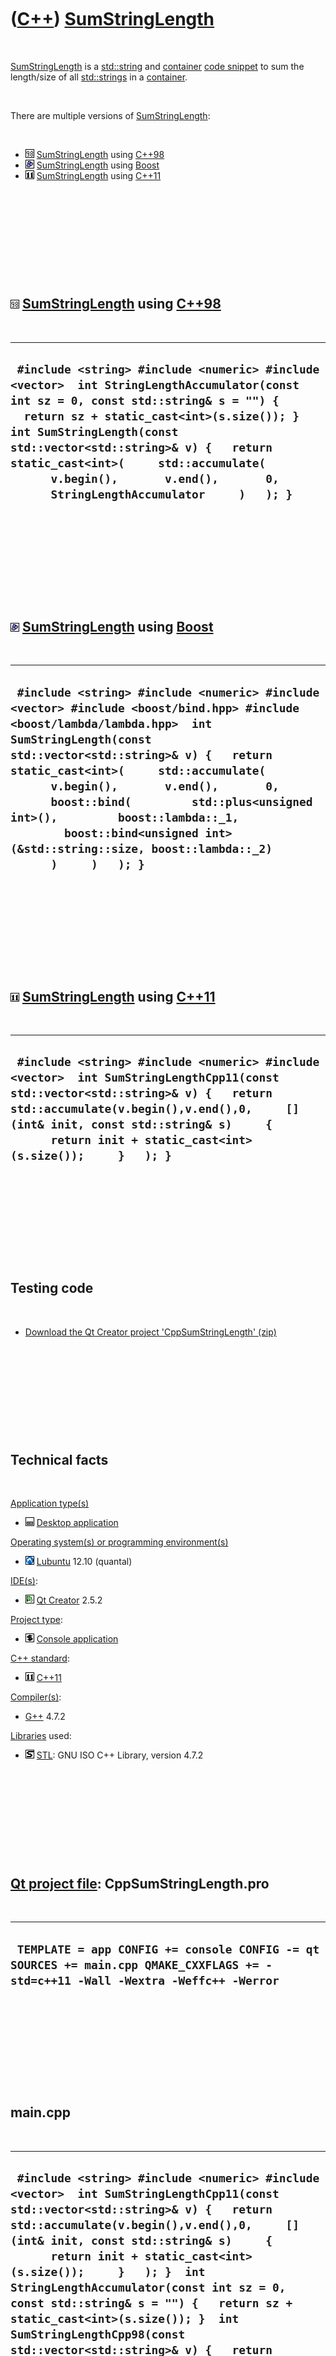
 

 

 

 

 

([C++](Cpp.md)) [SumStringLength](CppSumStringLength.md)
==========================================================

 

[SumStringLength](CppSumStringLength.md) is a
[std::string](CppString.md) and [container](CppContainer.md) [code
snippet](CppCodeSnippets.md) to sum the length/size of all
[std::strings](CppString.md) in a [container](CppContainer.md).

 

There are multiple versions of
[SumStringLength](CppSumStringLength.md):

 

-   ![C++98](PicCpp98.png) [SumStringLength](CppSumStringLength.md)
    using [C++98](Cpp98.md)
-   ![Boost](PicBoost.png) [SumStringLength](CppSumStringLength.md)
    using [Boost](CppBoost.md)
-   ![C++11](PicCpp11.png) [SumStringLength](CppSumStringLength.md)
    using [C++11](Cpp11.md)

 

 

 

 

 

![C++98](PicCpp98.png) [SumStringLength](CppSumStringLength.md) using [C++98](Cpp98.md)
-----------------------------------------------------------------------------------------

 

  ---------------------------------------------------------------------------------------------------------------------------------------------------------------------------------------------------------------------------------------------------------------------------------------------------------------------------------------------------------------------------------
  ` #include <string> #include <numeric> #include <vector>  int StringLengthAccumulator(const int sz = 0, const std::string& s = "") {   return sz + static_cast<int>(s.size()); }  int SumStringLength(const std::vector<std::string>& v) {   return static_cast<int>(     std::accumulate(       v.begin(),       v.end(),       0,       StringLengthAccumulator     )   ); }`
  ---------------------------------------------------------------------------------------------------------------------------------------------------------------------------------------------------------------------------------------------------------------------------------------------------------------------------------------------------------------------------------

 

 

 

 

 

![Boost](PicBoost.png) [SumStringLength](CppSumStringLength.md) using [Boost](CppBoost.md)
--------------------------------------------------------------------------------------------

 

  ----------------------------------------------------------------------------------------------------------------------------------------------------------------------------------------------------------------------------------------------------------------------------------------------------------------------------------------------------------------------------------------------------------------------------------------------------------
  ` #include <string> #include <numeric> #include <vector> #include <boost/bind.hpp> #include <boost/lambda/lambda.hpp>  int SumStringLength(const std::vector<std::string>& v) {   return static_cast<int>(     std::accumulate(       v.begin(),       v.end(),       0,       boost::bind(         std::plus<unsigned int>(),         boost::lambda::_1,         boost::bind<unsigned int>(&std::string::size, boost::lambda::_2)       )     )   ); }`
  ----------------------------------------------------------------------------------------------------------------------------------------------------------------------------------------------------------------------------------------------------------------------------------------------------------------------------------------------------------------------------------------------------------------------------------------------------------

 

 

 

 

 

![C++11](PicCpp11.png) [SumStringLength](CppSumStringLength.md) using [C++11](Cpp11.md)
-----------------------------------------------------------------------------------------

 

  -----------------------------------------------------------------------------------------------------------------------------------------------------------------------------------------------------------------------------------------------------------------------------------
  ` #include <string> #include <numeric> #include <vector>  int SumStringLengthCpp11(const std::vector<std::string>& v) {   return std::accumulate(v.begin(),v.end(),0,     [](int& init, const std::string& s)     {       return init + static_cast<int>(s.size());     }   ); }`
  -----------------------------------------------------------------------------------------------------------------------------------------------------------------------------------------------------------------------------------------------------------------------------------

 

 

 

 

 

Testing code
------------

 

-   [Download the Qt Creator project
    'CppSumStringLength' (zip)](CppSumStringLength.zip)

 

 

 

 

 

Technical facts
---------------

 

[Application type(s)](CppApplication.md)

-   ![Desktop](PicDesktop.png) [Desktop
    application](CppDesktopApplication.md)

[Operating system(s) or programming environment(s)](CppOs.md)

-   ![Lubuntu](PicLubuntu.png) [Lubuntu](CppLubuntu.md) 12.10 (quantal)

[IDE(s)](CppIde.md):

-   ![Qt Creator](PicQtCreator.png) [Qt Creator](CppQtCreator.md) 2.5.2

[Project type](CppQtProjectType.md):

-   ![console](PicConsole.png) [Console
    application](CppConsoleApplication.md)

[C++ standard](CppStandard.md):

-   ![C++11](PicCpp11.png) [C++11](Cpp11.md)

[Compiler(s)](CppCompiler.md):

-   [G++](CppGpp.md) 4.7.2

[Libraries](CppLibrary.md) used:

-   ![STL](PicStl.png) [STL](CppStl.md): GNU ISO C++ Library, version
    4.7.2

 

 

 

 

 

[Qt project file](CppQtProjectFile.md): CppSumStringLength.pro
---------------------------------------------------------------

 

  ----------------------------------------------------------------------------------------------------------------------------------
  ` TEMPLATE = app CONFIG += console CONFIG -= qt SOURCES += main.cpp QMAKE_CXXFLAGS += -std=c++11 -Wall -Wextra -Weffc++ -Werror`
  ----------------------------------------------------------------------------------------------------------------------------------

 

 

 

 

 

main.cpp
--------

 

  --------------------------------------------------------------------------------------------------------------------------------------------------------------------------------------------------------------------------------------------------------------------------------------------------------------------------------------------------------------------------------------------------------------------------------------------------------------------------------------------------------------------------------------------------------------------------------------------------------------------------------------------------------------------------------------------------------------------------------------------------------------------------------------------------------------------------------------------------------------------------------------------------------------------------------------------------------------------------------------------------------------------------------------------------------------------------------------------------------------------------------------------------------------------------------------------------------------------------------------------------------------------------------------------------------------------------------------------------------------------------------------------------------------------------------------------------------------------------------------------------------------------------------------------------------------------------------------------------------------------------------------------------------------------------------------------------------------------------------------------------------------------------------------------------------------------------------------------------------------------------------
  ` #include <string> #include <numeric> #include <vector>  int SumStringLengthCpp11(const std::vector<std::string>& v) {   return std::accumulate(v.begin(),v.end(),0,     [](int& init, const std::string& s)     {       return init + static_cast<int>(s.size());     }   ); }  int StringLengthAccumulator(const int sz = 0, const std::string& s = "") {   return sz + static_cast<int>(s.size()); }  int SumStringLengthCpp98(const std::vector<std::string>& v) {   return static_cast<int>(     std::accumulate(       v.begin(),       v.end(),       0,       StringLengthAccumulator     )   ); }  #include <boost/bind.hpp> #include <boost/lambda/lambda.hpp>  int SumStringLengthBoost(const std::vector<std::string>& v) {   return static_cast<int>(     std::accumulate(       v.begin(),       v.end(),       0,       boost::bind(         std::plus<unsigned int>(),         boost::lambda::_1,         boost::bind<unsigned int>(&std::string::size, boost::lambda::_2)       )     )   ); }   #include <cassert>  int main() {   {     const std::vector<std::string> v = { "1","23","456","78","9" };     assert(SumStringLengthCpp11(v) == 9);     assert(SumStringLengthBoost(v) == 9);     assert(SumStringLengthCpp98(v) == 9);   }   {     const std::vector<std::string> v = { "1","23","456","78","9","01","23","456","78","9" };     assert(SumStringLengthCpp11(v) == 19);     assert(SumStringLengthBoost(v) == 19);     assert(SumStringLengthCpp98(v) == 19);   }   {     const std::vector<std::string> v = { "1" };     assert(SumStringLengthCpp11(v) == 1);     assert(SumStringLengthBoost(v) == 1);     assert(SumStringLengthCpp98(v) == 1);   }   {     const std::vector<std::string> v = { };     assert(SumStringLengthCpp11(v) == 0);     assert(SumStringLengthBoost(v) == 0);     assert(SumStringLengthCpp98(v) == 0);   } }`
  --------------------------------------------------------------------------------------------------------------------------------------------------------------------------------------------------------------------------------------------------------------------------------------------------------------------------------------------------------------------------------------------------------------------------------------------------------------------------------------------------------------------------------------------------------------------------------------------------------------------------------------------------------------------------------------------------------------------------------------------------------------------------------------------------------------------------------------------------------------------------------------------------------------------------------------------------------------------------------------------------------------------------------------------------------------------------------------------------------------------------------------------------------------------------------------------------------------------------------------------------------------------------------------------------------------------------------------------------------------------------------------------------------------------------------------------------------------------------------------------------------------------------------------------------------------------------------------------------------------------------------------------------------------------------------------------------------------------------------------------------------------------------------------------------------------------------------------------------------------------------------

 

 

 

 

 

 


